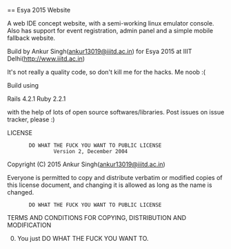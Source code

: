 == Esya 2015 Website

A web IDE concept website, with a semi-working linux emulator console. Also has support for event registration, admin panel and a simple mobile fallback website.

Build by Ankur Singh(ankur13019@iiitd.ac.in) for Esya 2015 at IIIT Delhi(http://www.iiitd.ac.in)

It's not really a quality code, so don't kill me for the hacks. Me noob :(

Build using

Rails 4.2.1
Ruby 2.2.1

with the help of lots of open source softwares/libraries.
Post issues on issue tracker, please :)

LICENSE

           DO WHAT THE FUCK YOU WANT TO PUBLIC LICENSE
                   Version 2, December 2004

Copyright (C) 2015 Ankur Singh(ankur13019@iiitd.ac.in)

Everyone is permitted to copy and distribute verbatim or modified
copies of this license document, and changing it is allowed as long
as the name is changed.

           DO WHAT THE FUCK YOU WANT TO PUBLIC LICENSE
  TERMS AND CONDITIONS FOR COPYING, DISTRIBUTION AND MODIFICATION

 0. You just DO WHAT THE FUCK YOU WANT TO.